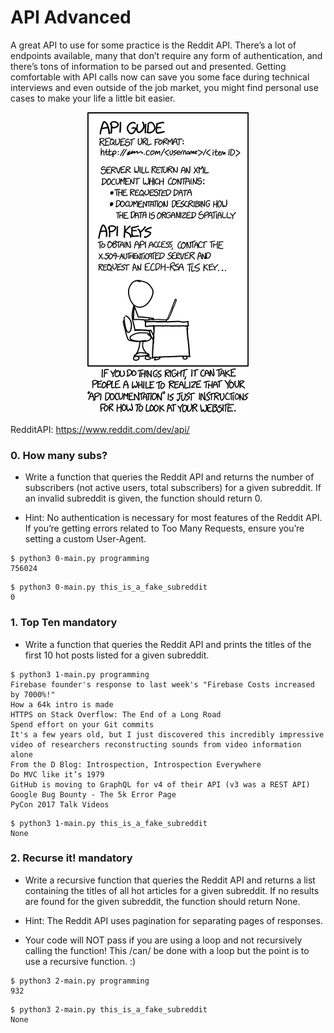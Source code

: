 # API Advanced

A great API to use for some practice is the Reddit API. There’s a lot of endpoints available, many that don’t require any form of authentication, and there’s tons of information to be parsed out and presented. Getting comfortable with API calls now can save you some face during technical interviews and even outside of the job market, you might find personal use cases to make your life a little bit easier.

<center><img src="https://github.com/AlisonQuinter17/holberton-system_engineering-devops/blob/master/0x16-api_advanced/multimedia/apiadv.png"/></center>

RedditAPI: https://www.reddit.com/dev/api/

### 0. How many subs?
- Write a function that queries the Reddit API and returns the number of subscribers (not active users, total subscribers) for a given subreddit. If an invalid subreddit is given, the function should return 0.

- Hint: No authentication is necessary for most features of the Reddit API. If you’re getting errors related to Too Many Requests, ensure you’re setting a custom User-Agent.

```shell
$ python3 0-main.py programming
756024
```
```shell
$ python3 0-main.py this_is_a_fake_subreddit
0
```

### 1. Top Ten mandatory
- Write a function that queries the Reddit API and prints the titles of the first 10 hot posts listed for a given subreddit.

```shell
$ python3 1-main.py programming
Firebase founder's response to last week's "Firebase Costs increased by 7000%!"
How a 64k intro is made
HTTPS on Stack Overflow: The End of a Long Road
Spend effort on your Git commits
It's a few years old, but I just discovered this incredibly impressive video of researchers reconstructing sounds from video information alone
From the D Blog: Introspection, Introspection Everywhere
Do MVC like it’s 1979
GitHub is moving to GraphQL for v4 of their API (v3 was a REST API)
Google Bug Bounty - The 5k Error Page
PyCon 2017 Talk Videos
```
```shell
$ python3 1-main.py this_is_a_fake_subreddit
None
```

### 2. Recurse it! mandatory
- Write a recursive function that queries the Reddit API and returns a list containing the titles of all hot articles for a given subreddit. If no results are found for the given subreddit, the function should return None.

- Hint: The Reddit API uses pagination for separating pages of responses.

- Your code will NOT pass if you are using a loop and not recursively calling the function! This /can/ be done with a loop but the point is to use a recursive function. :)

```shell
$ python3 2-main.py programming
932
```
```shell
$ python3 2-main.py this_is_a_fake_subreddit
None
```
